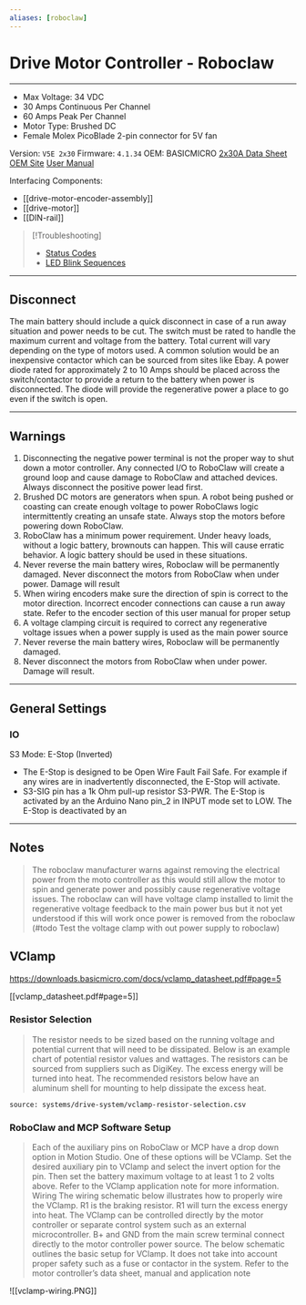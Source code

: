 ```yaml
---
aliases: [roboclaw]
---
```


# Drive Motor Controller - Roboclaw

---
- Max Voltage: 34 VDC
- 30 Amps Continuous Per Channel
- 60 Amps Peak Per Channel
- Motor Type: Brushed DC
- Female Molex PicoBlade 2-pin connector for 5V fan 

Version: `V5E 2x30`
Firmware: `4.1.34`
OEM: BASICMICRO
[2x30A Data Sheet](https://downloads.basicmicro.com/docs/roboclaw_datasheet_2x30A.pdf)
[OEM Site](https://www.basicmicro.com/RoboClaw-2x30A-Motor-Controller_p_9.html)
[User Manual](https://downloads.basicmicro.com/docs/roboclaw_user_manual.pdf)

Interfacing Components:
- [[drive-motor-encoder-assembly]]
- [[drive-motor]]
- [[DIN-rail]]

> [!Troubleshooting]
> - [Status Codes](https://downloads.basicmicro.com/docs/roboclaw_user_manual.pdf#page=73) 
> - [LED Blink Sequences](https://downloads.basicmicro.com/docs/roboclaw_user_manual.pdf#page=44)

---
## Disconnect 

The main battery should include a quick disconnect in case of a run away situation and power needs to be cut. The switch  must be rated to handle the maximum current and voltage from the battery. Total current will vary depending on the type of motors used. A common solution would be an inexpensive contactor which can be sourced from sites like Ebay.  A power diode rated for approximately 2 to 10 Amps should be placed across the switch/contactor to provide a return to the battery when power is disconnected. The diode will provide the regenerative power a place to go even if the switch is open.

---

## Warnings
1. Disconnecting the negative power terminal is not the proper way to shut down a motor controller. Any connected I/O to RoboClaw will create a ground loop and cause damage to RoboClaw and attached devices. Always disconnect the positive power lead first.
2. Brushed DC motors are generators when spun. A robot being pushed or coasting can create enough voltage to power RoboClaws logic intermittently creating an unsafe state. Always stop the motors before powering down RoboClaw.
3. RoboClaw has a minimum power requirement. Under heavy loads, without a logic battery, brownouts can happen. This will cause erratic behavior. A logic battery should be used in these situations.
4. Never reverse the main battery wires, Roboclaw will be permanently damaged. Never disconnect the motors from RoboClaw when under power. Damage will result
5. When wiring encoders make sure the direction of spin is correct to the motor direction. Incorrect encoder connections can cause a run away state. Refer to the encoder section of this user manual for proper setup
6.  A voltage clamping circuit is required to correct any regenerative voltage issues when a power supply is used as the main power source
7.  Never reverse the main battery wires, Roboclaw will be permanently damaged. 
8.  Never disconnect the motors from RoboClaw when under power. Damage will result.

---

## General Settings
### IO
S3 Mode: E-Stop (Inverted)
- The E-Stop is designed to be Open Wire Fault Fail Safe. For example if any wires are in inadvertently disconnected, the E-Stop will activate.
- S3-SIG pin has a 1k Ohm pull-up resistor S3-PWR. The E-Stop is activated by an the Arduino Nano pin_2 in INPUT mode set to LOW. The E-Stop is deactivated by an 

---

## Notes

>The roboclaw manufacturer warns against removing the electrical power from the moto controller as this would still allow the motor to spin and generate power and possibly cause regenerative voltage issues. The roboclaw can will have voltage clamp installed to limit the regenerative voltage feedback to the main power bus but it not yet understood if this will work once power is removed from the roboclaw (#todo Test the voltage clamp with out power supply to roboclaw)

## VClamp
https://downloads.basicmicro.com/docs/vclamp_datasheet.pdf#page=5

[[vclamp_datasheet.pdf#page=5]]

### Resistor Selection
>The resistor needs to be sized based on the running voltage and potential current that will need to be dissipated. Below is  an example chart of potential resistor values and wattages. The resistors can be sourced from suppliers such as DigiKey. The excess energy will be turned into heat. The recommended resistors below have an aluminum shell for mounting to  help dissipate the excess heat.

```csvtable
source: systems/drive-system/vclamp-resistor-selection.csv
```
###  RoboClaw and MCP Software Setup  
> Each of the auxiliary pins on RoboClaw or MCP have a drop down option in Motion Studio. One of these options will be  VClamp. Set the desired auxiliary pin to VClamp and select the invert option for the pin. Then set the battery maximum  voltage to at least 1 to 2 volts above. Refer to the VClamp application note for more information.  Wiring  The wiring schematic below illustrates how to properly wire the VClamp. R1 is the braking resistor. R1 will turn the  excess energy into heat. The VClamp can be controlled directly by the motor controller or separate control system such  as an external microcontroller. B+ and GND from the main screw terminal connect directly to the motor controller power  source.  The below schematic outlines the basic setup for VClamp. It does not take into account proper safety such as a fuse or  contactor in the system. Refer to the motor controller’s data sheet, manual and application note

![[vclamp-wiring.PNG]]




